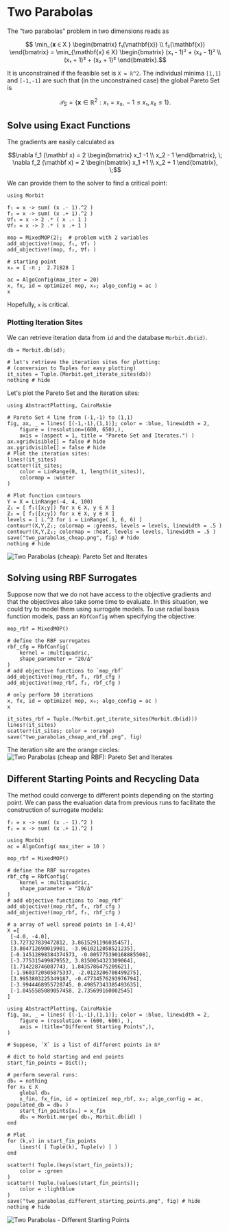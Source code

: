 # Two Parabolas

The “two parabolas” problem in two dimensions reads as
```math
    \min_{𝐱 ∈ X } 
    \begin{bmatrix} f₁(\mathbf{x}) \\ f₂(\mathbf{x}) \end{bmatrix} = 
    \min_{\mathbf{x} ∈ X}
    \begin{bmatrix}
    (x₁ - 1)² + (x₂ - 1)² \\
    (x₁ + 1)² + (x₂ + 1)²
    \end{bmatrix}.
```
It is unconstrained if the feasible set is ``X = ℝ^2``.
The individual minima ``[1,1]`` and ``[-1,-1]`` are such that (in the unconstrained case)
the global Pareto Set is 
```math
\mathcal{P}_{S} = \{ \mathbf{x} ∈ ℝ^2 : x₁ = x₂, \, -1 \le x₁, x₂ \le 1  \}.
```

## Solve using Exact Functions

The gradients are easily calculated as 
```math
\nabla f_1 (\mathbf x) = 2 \begin{bmatrix}
x_1 -1 \\ x_2 - 1 \end{bmatrix}, \;
\nabla f_2 (\mathbf x) = 2 \begin{bmatrix}
x_1 +1 \\ x_2 + 1 \end{bmatrix}, \;
```

We can provide them to the solver to find a critical point:

```@example 1
using Morbit

f₁ = x -> sum( (x .- 1).^2 )
f₂ = x -> sum( (x .+ 1).^2 )
∇f₁ = x -> 2 .* ( x .- 1 )
∇f₂ = x -> 2 .* ( x .+ 1 )

mop = MixedMOP(2);  # problem with 2 variables
add_objective!(mop, f₁, ∇f₁ )
add_objective!(mop, f₂, ∇f₂ )

# starting point
x₀ = [ -π ;  2.71828 ]

ac = AlgoConfig(max_iter = 20)
x, fx, id = optimize( mop, x₀; algo_config = ac ) 
x
```

Hopefully, `x` is critical.

### Plotting Iteration Sites

We can retrieve iteration data from `id` and the database `Morbit.db(id)`.
```@example 1
db = Morbit.db(id);

# let's retrieve the iteration sites for plotting:
# (conversion to Tuples for easy plotting)
it_sites = Tuple.(Morbit.get_iterate_sites(db))
nothing # hide
```

Let's plot the Pareto Set and the iteration sites:
```@example 1
using AbstractPlotting, CairoMakie

# Pareto Set ≙ line from (-1,-1) to (1,1)
fig, ax, _ = lines( [(-1,-1),(1,1)]; color = :blue, linewidth = 2,
    figure = (resolution=(600, 650),),
    axis = (aspect = 1, title = "Pareto Set and Iterates.") )
ax.xgridvisible[] = false # hide
ax.ygridvisible[] = false # hide
# Plot the iteration sites:
lines!(it_sites)
scatter!(it_sites; 
    color = LinRange(0, 1, length(it_sites)), 
    colormap = :winter
)

# Plot function contours 
Y = X = LinRange(-4, 4, 100)
Z₁ = [ f₁([x;y]) for x ∈ X, y ∈ X ]
Z₂ = [ f₂([x;y]) for x ∈ X, y ∈ X ]
levels = [ i.^2 for i = LinRange(.1, 6, 6) ]
contour!(X,Y,Z₁; colormap = :greens, levels = levels, linewidth = .5 )
contour!(X,Y,Z₂; colormap = :heat, levels = levels, linewidth = .5 )
save("two_parabolas_cheap.png", fig) # hide
nothing # hide
```
![Two Parabolas (cheap): Pareto Set and Iterates](two_parabolas_cheap.png)

## Solving using RBF Surrogates

Suppose now that we do not have access to the objective gradients and that the objectives also take some time to evaluate.
In this situation, we could try to model them using surrogate models.
To use radial basis function models, pass an `RbfConfig` when specifying the objective:
```@example 1
mop_rbf = MixedMOP()

# define the RBF surrogates
rbf_cfg = RbfConfig( 
    kernel = :multiquadric, 
    shape_parameter = "20/Δ" 
)
# add objective functions to `mop_rbf`
add_objective!(mop_rbf, f₁, rbf_cfg )
add_objective!(mop_rbf, f₂, rbf_cfg )

# only perform 10 iterations
x, fx, id = optimize( mop, x₀; algo_config = ac ) 
x
```
```@setup 1
it_sites_rbf = Tuple.(Morbit.get_iterate_sites(Morbit.db(id)))
lines!(it_sites)
scatter!(it_sites; color = :orange)
save("two_parabolas_cheap_and_rbf.png", fig)
```
The iteration site are the orange circles:
![Two Parabolas (cheap and RBF): Pareto Set and Iterates](two_parabolas_cheap_and_rbf.png)

## Different Starting Points and Recycling Data 

The method could converge to different points depending on the starting point. 
We can pass the evaluation data from previous runs to facilitate the construction of surrogate models:
```@setup 2
f₁ = x -> sum( (x .- 1).^2 )
f₂ = x -> sum( (x .+ 1).^2 )

using Morbit
ac = AlgoConfig( max_iter = 10 )

mop_rbf = MixedMOP()

# define the RBF surrogates
rbf_cfg = RbfConfig( 
    kernel = :multiquadric, 
    shape_parameter = "20/Δ" 
)
# add objective functions to `mop_rbf`
add_objective!(mop_rbf, f₁, rbf_cfg )
add_objective!(mop_rbf, f₂, rbf_cfg )

# a array of well spread points in [-4,4]²
X =[
 [-4.0, -4.0],
 [3.727327839472812, 3.8615291196035457],
 [3.804712690019901, -3.9610212058521235],
 [-0.14512898384374573, -0.005775390168885508],
 [-3.775315499879552, 3.8150054323309064],
 [1.714228746087743, 1.8435786475209621],
 [-1.9603720505875337, -2.0123206708499275],
 [3.9953803225349187, -0.47734576293976794],
 [-3.9944468955728745, 0.49857343385493635],
 [-1.0455585089057458, 2.735699160002545]
]

using AbstractPlotting, CairoMakie
fig, ax, _ = lines( [(-1,-1),(1,1)]; color = :blue, linewidth = 2,
    figure = (resolution = (600, 600), ),
    axis = (title="Different Starting Points",), 
)
```

```@example 2
# Suppose, `X` is a list of different points in ℝ²

# dict to hold starting and end points
start_fin_points = Dict();

# perform several runs:
db₀ = nothing 
for x₀ ∈ X
    global db₀
    x_fin, fx_fin, id = optimize( mop_rbf, x₀; algo_config = ac, populated_db = db₀ )
    start_fin_points[x₀] = x_fin
    db₀ = Morbit.merge( db₀, Morbit.db(id) )
end

# Plot
for (k,v) in start_fin_points
    lines!( [ Tuple(k), Tuple(v) ] )
end

scatter!( Tuple.(keys(start_fin_points)); 
    color = :green
)
scatter!( Tuple.(values(start_fin_points)); 
    color = :lightblue
)
save("two_parabolas_different_starting_points.png", fig) # hide 
nothing # hide
```
![Two Parabolas - Different Starting Points](two_parabolas_different_starting_points.png)